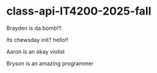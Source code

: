 # class-api-IT4200-2025-fall

Brayden is da bomb!!!

Its chewsday init?
hello!!



Aaron is an okay violist







Bryson is an amazing programmer
